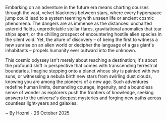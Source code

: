
Embarking on an adventure in the future era means charting courses through the vast, velvet blackness between stars, where every hyperspace jump could lead to a system teeming with unseen life or ancient cosmic phenomena. The dangers are as immense as the distances: uncharted asteroid fields, unpredictable stellar flares, gravitational anomalies that tear ships apart, or the chilling prospect of encountering hostile alien species in the silent void. Yet, the allure of discovery – of being the first to witness a new sunrise on an alien world or decipher the language of a gas giant's inhabitants – propels humanity ever outward into the unknown.

This cosmic odyssey isn't merely about reaching a destination; it's about the profound shift in perspective that comes with transcending terrestrial boundaries. Imagine stepping onto a planet whose sky is painted with two suns, or witnessing a nebula birth new stars from swirling dust clouds, knowing you are among the pioneers of a new age. Such adventures redefine human limits, demanding courage, ingenuity, and a boundless sense of wonder as explorers push the frontiers of knowledge, seeking answers to the universe's deepest mysteries and forging new paths across countless light-years and galaxies.

~ By Hozmi - 26 October 2025
